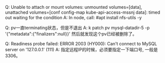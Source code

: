 Q: Unable to attach or mount volumes: unmounted volumes=[data], unattached volumes=[conf config-map kube-api-access-mssnj data]: timed out waiting for the condition
A: In node, call: #apt install nfs-utils -y  

Q: pv一直terminating状态，但是不退出
A: k patch pv mysql-datadir-5 -p '{"metadata":{"finalizers":null}}'
然后就发现这个pv已经被删除了。

Q: Readiness probe failed: ERROR 2003 (HY000): Can't connect to MySQL server on '127.0.0.1' (111)
A: 指定远程IP的时候，必须要指定一下端口号, 一般是3306。 
